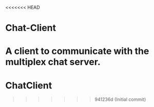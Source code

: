 <<<<<<< HEAD
# Chat-Client
A client to communicate with the multiplex chat server.
=======
# ChatClient
>>>>>>> 941236d (Initial commit)
